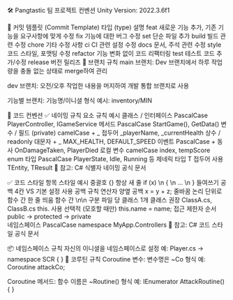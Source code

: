 🛠 Pangtastic 팀 프로젝트 컨벤션
Unity Version: 2022.3.6f1

📌 커밋 템플릿 (Commit Template)
타입 (type)	설명
feat	새로운 기능 추가, 기존 기능을 요구사항에 맞게 수정
fix	기능에 대한 버그 수정
set	단순 파일 추가
build	빌드 관련 수정
chore	기타 수정 사항
ci	CI 관련 설정 수정
docs	문서, 주석 관련 수정
style	코드 스타일, 포맷팅 수정
refactor	기능 변화 없이 코드 리팩터링
test	테스트 코드 추가/수정
release	버전 릴리즈
🌿 브랜치 규칙
main 브랜치:
Dev 브랜치에서 하루 작업량을 충돌 없는 상태로 merge하여 관리

dev 브랜치:
오전/오후 작업한 내용을 머지하여 개발 통합 브랜치로 사용

기능별 브랜치:
기능명/이니셜 형식
예시: inventory/MIN

🧱 코드 컨벤션
✅ 네이밍 규칙
요소	규칙	예시
클래스 / 인터페이스	PascalCase	PlayerController, IGameService
메서드	PascalCase	StartGame(), GetData()
변수 / 필드 (private)	camelCase + _ 접두어	_playerName, _currentHealth
상수 / readonly	대문자 + _	MAX_HEALTH, DEFAULT_SPEED
이벤트	PascalCase + 동사	OnDamageTaken, PlayerDied
로컬 변수	camelCase	index, tempScore
enum 타입	PascalCase	PlayerState, Idle, Running 등
제네릭 타입	T 접두어 사용	TEntity, TResult
🔗 참고: C# 식별자 네이밍 공식 문서

✅ 코드 스타일
항목	스타일	예시
중괄호 {}	항상 새 줄	if (x) \n { \n ... \n }
들여쓰기	공백 4칸	VS 기본 설정 사용
공백 규칙	연산자 양옆 공백	x = y + z;
줄바꿈	논리 단위로 함수 간 한 줄 띄움	함수 간 \n\n 구분
파일 당 클래스	1개 클래스 권장	ClassA.cs, ClassB.cs
this. 사용	선택적 (모호할 때만)	this.name = name;
접근 제한자 순서	public → protected → private	
네임스페이스	PascalCase	namespace MyApp.Controllers
🔗 참고: C# 코드 스타일 공식 문서

📦 네임스페이스 규칙
자신의 이니셜을 네임스페이스로 설정
예: Player.cs → namespace SCR { }
🔁 코루틴 규칙
Coroutine 변수:
변수명은 ~Co 형식
예: Coroutine attackCo;

Coroutine 메서드:
함수 이름은 ~Routine() 형식
예: IEnumerator AttackRoutine() { }
